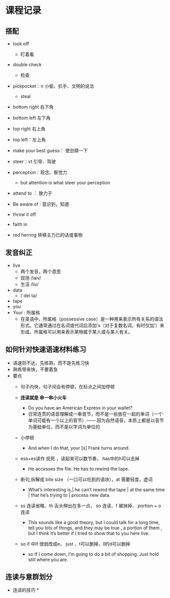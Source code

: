 # 课程记录



## 搭配

*  look off

   *  盯着看

*  double check

   *  检查

*  pickpocket：n 小偷、扒手、文明的说法

   *  steal

*  bottom right 右下角

*  bottom left 左下角

*  top right 右上角

*  top left：左上角

*  make your best guess： 使劲猜一下

*  steer：vt 引导、驾驶

*  perception：观念、察觉力

   *  but attention is what steer your perception

*  attend to ： 致力于

*  Be aware of : 意识到，知道

*  throw it off

*  faith in

*  red herring 转移主力已的话或事物

   

## 发音纠正

* live
  * 两个发音，两个意思
  * 现场  /laiv/
  * 生活 /liv/
* data
  * /`dei ta/
* tape
* you
* Your : 所属格
  * 在英语中，所属格（possessive case）是一种用来表示所有关系的语法形式。它通常通过在名词或代词后添加’s（对于复数名词，有时仅加’）来形成。所属格可以用来表示某物属于某人或与某人有关。

## 如何针对快速语速材料练习

* 语速则不达，先练熟，而不是先练习快
* 熟练带来快，不要着急
* 要点
  * 句子内快，句子间会有停顿，在标点之间加停顿
  * **连读就是 串一串小火车**
    * Do you have an American Express in your wallet?
    * 日常连贯的语音理解成一串音节，而不是一些放在一起的单词（一个单词可能有一个以上的音节）—— 因为自然语音，本质上都是以音节为基础单位，而不是以字词为单位的
  * 小停顿
  
    * And when I do that, your [s] Frank turns around.
  * ess+es读作 扼死 ，读起来可以数节奏， has中的h可以去掉
    * He accesses the file. He has to rewind the tape.
  * 断句,拆解成 bite size （一口可以吃到的语块），at 需要轻度，虚词
    * What’s interesting is,| he can’t rewind the tape | at the same time | that he’s trying to | process  new data.
  * ss 连读省略、th 舌头伸出在多一点， so 连读、f 被抹掉、 portion + o 连读
    * This sounds like a good theory, but I could talk for a long time, tell you lots of things, and they may be true , a portion of them , but I think it’s better if I tried to show that to you here live.
  * so if 中if 很弱改成e， just 、t可以删掉，ll的d可以删掉
    * so If I come down, I’m going to do a bit of shopping. Just hold still where you are. 


## 连读与意群划分

* 连读的技巧
  * 